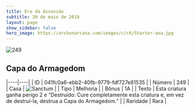 ```yaml
---
title: Era da Ascensão
subtitle: 30 de maio de 2019
layout: page
show_sidebar: false
hero_image: https://archonarcana.com/images/c/c6/Starter-aoa.jpg
---
```


![249](https://cdn.keyforgegame.com/media/card_front/pt/435_249_P7GVCJJ55882_pt.png)

## Capa do Armagedom

|----|----|
| ID | 041fc0a6-ebb2-40fb-9779-fdf727e81535 |
| Número | 249 |
| Casa | ![Sanctum](https://archonarcana.com/images/thumb/c/c7/Sanctum.png/22px-Sanctum.png "Santuário") |
| Tipo | Melhoria |
| Bônus | 1A |
| Texto | Esta criatura ganha perigo 2 e “Destruído: Cure completamente esta criatura e, em vez de  destruí-la, destrua a Capa  do Armagedom.” |
| Raridade | Rara |
